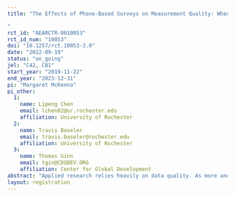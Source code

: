 ```yaml
---
title: "The Effects of Phone-Based Surveys on Measurement Quality: When and Why Does Modality Matter?
"
rct_id: "AEARCTR-0010053"
rct_id_num: "10053"
doi: "10.1257/rct.10053-3.0"
date: "2022-09-19"
status: "on_going"
jel: "C42, C81"
start_year: "2019-11-22"
end_year: "2023-12-31"
pi: "Margaret McKenna"
pi_other:
  1:
    name: Lipeng Chen
    email: lchen82@ur.rochester.edu
    affiliation: University of Rochester
  2:
    name: Travis Baseler
    email: travis.baseler@rochester.edu
    affiliation: University of Rochester
  3:
    name: Thomas Ginn
    email: tgin@CDGDEV.ORG
    affiliation: Center for Global Development
abstract: "Applied research relies heavily on data quality. As more and more researchers collect their own data through surveys, how to ensure data quality is a central issue for survey data. In this project, we plan to study the impact of survey modality on data quality. Specifically, we introduce three treatments in a field experiment on a set of 900 micro-entrepreneurs in Uganda: 1) whether to conduct the survey in person or over the phone, 2) whether to fix enumerator-respondent pairings across survey rounds, and 3) whether to include a trust-building activity prior to the survey. We also cross-cut the three treatments, which can help us understand how these treatments interplay with each other. We will assess how measurement varies for 1) simple, objective questions, 2) complex, objective questions, 3) subjective, sensitive questions, and 4) subjective, non-sensitive questions. We also measure and bound experimenter demand effects (EDE) by telling respondents the results we expect in a donation allocation task. We plan to study how EDE vary with each of our treatments."
layout: registration
---
```


